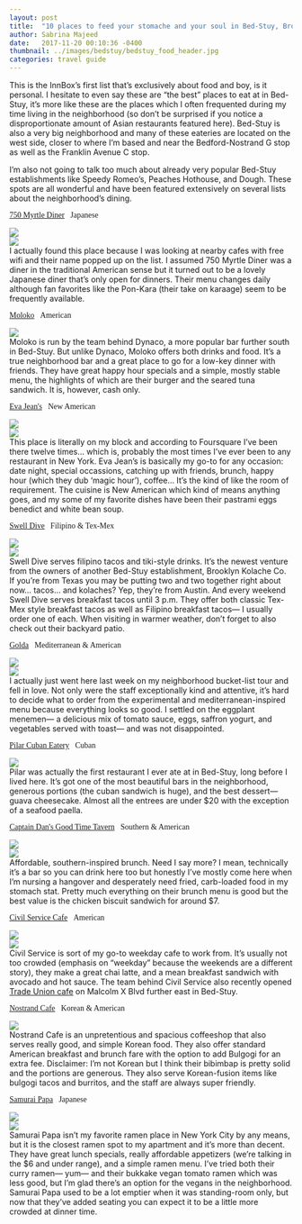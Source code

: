 ```yaml
---
layout: post
title:  "10 places to feed your stomache and your soul in Bed-Stuy, Brooklyn"
author: Sabrina Majeed
date:   2017-11-20 00:10:36 -0400
thumbnail: ../images/bedstuy/bedstuy_food_header.jpg
categories: travel guide
---
```


<p class="mt3">This is the InnBox’s first list that’s exclusively about food and boy, is it personal. I hesitate to even say these are “the best” places to eat at in Bed-Stuy, it’s more like these are the places which I often frequented during my time living in the neighborhood (so don’t be surprised if you notice a disproportionate amount of Asian restaurants featured here). Bed-Stuy is also a very big neighborhood and many of these eateries are located on the west side, closer to where I’m based and near the Bedford-Nostrand G stop as well as the Franklin Avenue C stop.
</P><p>
I’m also not going to talk too much about already very popular Bed-Stuy establishments like Speedy Romeo’s, Peaches Hothouse, and Dough. These spots are all wonderful and have been featured extensively on several lists about the neighborhood’s dining.</p>

<p class="f3 pt3 lh-title" style="font-family: 'Gilroy-ExtraBold'"><a href="https://foursquare.com/v/750-myrtle-diner/554ac24b498e13945411029d" class="link underline-hover orange" target="_blank">750 Myrtle Diner</a><span class="f5 light-silver">&nbsp; &nbsp;Japanese</span></p>
<div class="fl w-100 w-50-ns pr1-ns mb1 mb0-ns">
<img src="../images/bedstuy/myrtle1.jpg">
</div>
<div class="fl w-100 w-50-ns pl1-ns mb3">
<img src="../images/bedstuy/myrtle2.jpg">
</div>
I actually found this place because I was looking at nearby cafes with free wifi and their name popped up on the list. I assumed 750 Myrtle Diner was a diner in the traditional American sense but it turned out to be a lovely Japanese diner that’s only open for dinners. Their menu changes daily although fan favorites like the Pon-Kara (their take on karaage) seem to be frequently available.

<p class="f3 pt3 lh-title" style="font-family: 'Gilroy-ExtraBold'"><a href="http://www.molokobarnyc.com/" class="link underline-hover orange" target="_blank">Moloko</a><span class="f5 light-silver">&nbsp; &nbsp;American</span></p>
<div class="fl w-100 pr1-ns mb3">
<img src="../images/bedstuy/moloko.jpg">
</div>
Moloko is run by the team behind Dynaco, a more popular bar further south in Bed-Stuy. But unlike Dynaco, Moloko offers both drinks and food. It’s a true neighborhood bar and a great place to go for a low-key dinner with friends. They have great happy hour specials and a simple, mostly stable menu, the highlights of which are their burger and the seared tuna sandwich. It is, however, cash only.

<p class="f3 pt3 lh-title" style="font-family: 'Gilroy-ExtraBold'"><a href="http://www.evajeans.com/" class="link underline-hover orange" target="_blank">Eva Jean's</a><span class="f5 light-silver">&nbsp; &nbsp;New American</span></p>
<div class="fl w-100 w-50-ns pr1-ns mb1 mb0-ns">
<img src="../images/bedstuy/evajeans1.jpg">
</div>
<div class="fl w-100 w-50-ns pl1-ns mb3">
<img src="../images/bedstuy/evajeans2.jpg">
</div>
This place is literally on my block and according to Foursquare I’ve been there twelve times… which is, probably the most times I’ve ever been to any restaurant in New York. Eva Jean’s is basically my go-to for any occasion: date night, special occassions, catching up with friends, brunch, happy hour (which they dub ‘magic hour’), coffee… It’s the kind of like the room of requirement. The cuisine is New American which kind of means anything goes, and my some of my favorite dishes have been their pastrami eggs benedict and white bean soup.


<p class="f3 pt3 lh-title" style="font-family: 'Gilroy-ExtraBold'"><a href="http://www.swelldive.nyc/" class="link underline-hover orange" target="_blank">Swell Dive</a><span class="f5 light-silver">&nbsp; &nbsp;Filipino & Tex-Mex</span></p>
<div class="fl w-100 w-50-ns pr1-ns mb1 mb0-ns">
<img src="../images/bedstuy/swelldive1.jpg">
</div>
<div class="fl w-100 w-50-ns pl1-ns mb3">
<img src="../images/bedstuy/swelldive2.jpg">
</div>
Swell Dive serves filipino tacos and tiki-style drinks. It’s the newest venture from the owners of another Bed-Stuy establishment, Brooklyn Kolache Co. If you’re from Texas you may be putting two and two together right about now… tacos… and kolaches? Yep, they’re from Austin. And every weekend Swell Dive serves breakfast tacos until 3 p.m. They offer both classic Tex-Mex style breakfast tacos as well as Filipino breakfast tacos— I usually order one of each. When visiting in warmer weather, don’t forget to also check out their backyard patio.

<p class="f3 pt3 lh-title" style="font-family: 'Gilroy-ExtraBold'"><a href="https://www.goldakitchen.com/" class="link underline-hover orange" target="_blank">Golda</a><span class="f5 light-silver">&nbsp; &nbsp;Mediterranean & American</span></p>
<div class="fl w-100 w-50-ns pr1-ns mb1 mb0-ns">
<img src="../images/bedstuy/golda1.jpg">
</div>
<div class="fl w-100 w-50-ns pl1-ns mb3">
<img src="../images/bedstuy/golda2.jpg">
</div>
I actually just went here last week on my neighborhood bucket-list tour and fell in love. Not only were the staff exceptionally kind and attentive, it’s hard to decide what to order from the experimental and mediterranean-inspired menu because everything looks so good. I settled on the eggplant menemen— a delicious mix of tomato sauce, eggs, saffron yogurt, and vegetables served with toast— and was not disappointed.

<p class="f3 pt3 lh-title" style="font-family: 'Gilroy-ExtraBold'"><a href="http://www.pilarny.com/" class="link underline-hover orange" target="_blank">Pilar Cuban Eatery</a><span class="f5 light-silver">&nbsp; &nbsp;Cuban</span></p>
<div class="fl w-100 pr1-ns mb3">
<img src="../images/bedstuy/pilar.jpg">
</div>
Pilar was actually the first restaurant I ever ate at in Bed-Stuy, long before I lived here. It’s got one of the most beautiful bars in the neighborhood, generous portions (the cuban sandwich is huge), and the best dessert— guava cheesecake. Almost all the entrees are under $20 with the exception of a seafood paella.

<p class="f3 pt3 lh-title" style="font-family: 'Gilroy-ExtraBold'"><a href="http://www.captdansgoodtimetavern.com/" class="link underline-hover orange" target="_blank">Captain Dan's Good Time Tavern</a><span class="f5 light-silver">&nbsp; &nbsp;Southern & American</span></p>
<div class="fl w-100 w-50-ns pr1-ns mb1 mb0-ns">
<img src="../images/bedstuy/dan.jpg">
</div>
<div class="fl w-100 w-50-ns pl1-ns mb3">
<img src="../images/bedstuy/dan2.jpg">
</div>
Affordable, southern-inspired brunch. Need I say more? I mean, technically it’s a bar so you can drink here too but honestly I’ve mostly come here when I’m nursing a hangover and desperately need fried, carb-loaded food in my stomach stat. Pretty much everything on their brunch menu is good but the best value is the chicken biscuit sandwich for around $7.

<p class="f3 pt3 lh-title" style="font-family: 'Gilroy-ExtraBold'"><a href="https://www.facebook.com/The-Civil-Service-Cafe-190890911113655/" class="link underline-hover orange" target="_blank">Civil Service Cafe</a><span class="f5 light-silver">&nbsp; &nbsp;American</span></p>
<div class="fl w-100 w-50-ns pr1-ns mb1 mb0-ns">
<img src="../images/bedstuy/civil1.jpg">
</div>
<div class="fl w-100 w-50-ns pl1-ns mb3">
<img src="../images/bedstuy/civil2.jpg">
</div>
Civil Service is sort of my go-to weekday cafe to work from. It’s usually not too crowded (emphasis on “weekday” because the weekends are a different story), they make a great chai latte, and a mean breakfast sandwich with avocado and hot sauce. The team behind Civil Service also recently opened <a href="https://www.facebook.com/TheTradeUnionCafe/">Trade Union cafe</a> on Malcolm X Blvd further east in Bed-Stuy.

<p class="f3 pt3 lh-title" style="font-family: 'Gilroy-ExtraBold'"><a href="http://www.nostrandcafe.com/" class="link underline-hover orange" target="_blank">Nostrand Cafe</a><span class="f5 light-silver">&nbsp; &nbsp;Korean & American</span></p>
<div class="fl w-100 pr1-ns mb3">
<img src="../images/bedstuy/nostrand.jpg">
</div>
Nostrand Cafe is an unpretentious and spacious coffeeshop that also serves really good, and simple Korean food. They also offer standard American breakfast and brunch fare with the option to add Bulgogi for an extra fee. Disclaimer: I’m not Korean but I think their bibimbap is pretty solid and the portions are generous. They also serve Korean-fusion items like bulgogi tacos and burritos, and the staff are always super friendly.

<p class="f3 pt3 lh-title" style="font-family: 'Gilroy-ExtraBold'"><a href="https://www.samuraipapabk.com/" class="link underline-hover orange" target="_blank">Samurai Papa</a><span class="f5 light-silver">&nbsp; &nbsp;Japanese</span></p>
<div class="fl w-100 w-50-ns pr1-ns mb1 mb0-ns">
<img src="../images/bedstuy/samurai1.jpg">
</div>
<div class="fl w-100 w-50-ns pl1-ns mb3">
<img src="../images/bedstuy/samurai2.jpg">
</div>
Samurai Papa isn’t my favorite ramen place in New York City by any means, but it is the closest ramen spot to my apartment and it’s more than decent. They have great lunch specials, really affordable appetizers (we’re talking in the $6 and under range), and a simple ramen menu. I’ve tried both their curry ramen— yum— and their bukkake vegan tomato ramen which was less good, but I’m glad there’s an option for the vegans in the neighborhood. Samurai Papa used to be a lot emptier when it was standing-room only, but now that they’ve added seating you can expect it to be a little more crowded at dinner time.
